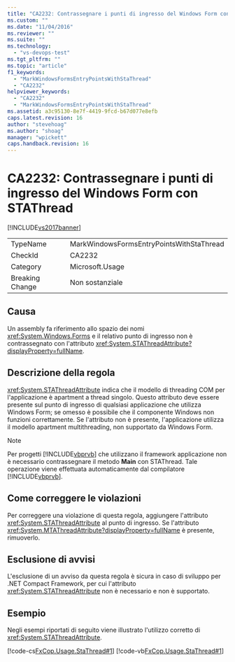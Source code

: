 ```yaml
---
title: "CA2232: Contrassegnare i punti di ingresso del Windows Form con STAThread | Microsoft Docs"
ms.custom: ""
ms.date: "11/04/2016"
ms.reviewer: ""
ms.suite: ""
ms.technology: 
  - "vs-devops-test"
ms.tgt_pltfrm: ""
ms.topic: "article"
f1_keywords: 
  - "MarkWindowsFormsEntryPointsWithStaThread"
  - "CA2232"
helpviewer_keywords: 
  - "CA2232"
  - "MarkWindowsFormsEntryPointsWithStaThread"
ms.assetid: a3c95130-8e7f-4419-9fcd-b67d077e8efb
caps.latest.revision: 16
author: "stevehoag"
ms.author: "shoag"
manager: "wpickett"
caps.handback.revision: 16
---
```

# CA2232: Contrassegnare i punti di ingresso del Windows Form con STAThread
[!INCLUDE[vs2017banner](../code-quality/includes/vs2017banner.md)]

|||  
|-|-|  
|TypeName|MarkWindowsFormsEntryPointsWithStaThread|  
|CheckId|CA2232|  
|Category|Microsoft.Usage|  
|Breaking Change|Non sostanziale|  
  
## Causa  
 Un assembly fa riferimento allo spazio dei nomi <xref:System.Windows.Forms> e il relativo punto di ingresso non è contrassegnato con l'attributo <xref:System.STAThreadAttribute?displayProperty=fullName>.  
  
## Descrizione della regola  
 <xref:System.STAThreadAttribute> indica che il modello di threading COM per l'applicazione è apartment a thread singolo.  Questo attributo deve essere presente sul punto di ingresso di qualsiasi applicazione che utilizza Windows Form; se omesso è possibile che il componente Windows non funzioni correttamente.  Se l'attributo non è presente, l'applicazione utilizza il modello apartment multithreading, non supportato da Windows Form.  
  
> [!NOTE]
>  Per progetti [!INCLUDE[vbprvb](../code-quality/includes/vbprvb_md.md)] che utilizzano il framework applicazione non è necessario contrassegnare il metodo **Main** con STAThread.  Tale operazione viene effettuata automaticamente dal compilatore [!INCLUDE[vbprvb](../code-quality/includes/vbprvb_md.md)].  
  
## Come correggere le violazioni  
 Per correggere una violazione di questa regola, aggiungere l'attributo <xref:System.STAThreadAttribute> al punto di ingresso.  Se l'attributo <xref:System.MTAThreadAttribute?displayProperty=fullName> è presente, rimuoverlo.  
  
## Esclusione di avvisi  
 L'esclusione di un avviso da questa regola è sicura in caso di sviluppo per .NET Compact Framework, per cui l'attributo <xref:System.STAThreadAttribute> non è necessario e non è supportato.  
  
## Esempio  
 Negli esempi riportati di seguito viene illustrato l'utilizzo corretto di <xref:System.STAThreadAttribute>.  
  
 [!code-cs[FxCop.Usage.StaThread#1](../code-quality/codesnippet/CSharp/ca2232-mark-windows-forms-entry-points-with-stathread_1.cs)]
 [!code-vb[FxCop.Usage.StaThread#1](../code-quality/codesnippet/VisualBasic/ca2232-mark-windows-forms-entry-points-with-stathread_1.vb)]